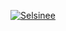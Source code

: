 [![Selsinee](https://circleci.com/gh/Selsinee/menjadi-android-developer-expert.svg?style=svg)](https://circleci.com/gh/Selsinee/menjadi-android-developer-expert)
